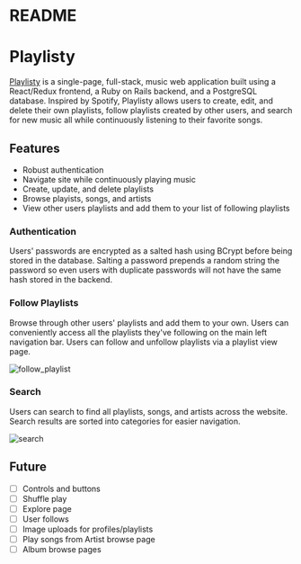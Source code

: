 # README

# Playlisty

[Playlisty](https://playlisty.herokuapp.com/) is a single-page, full-stack, music web application built using a React/Redux frontend, a Ruby on Rails backend, and a PostgreSQL database. Inspired by Spotify, Playlisty allows users to create, edit, and delete their own playlists, follow playlists created by other users, and search for new music all while continuously listening to their favorite songs.

## Features

- Robust authentication
- Navigate site while continuously playing music
- Create, update, and delete playlists
- Browse playists, songs, and artists
- View other users playlists and add them to your list of following playlists

### Authentication

Users' passwords are encrypted as a salted hash using BCrypt before being stored in the database. Salting a password prepends a random string the password so even users with duplicate passwords will not have the same hash stored in the backend.


### Follow Playlists

Browse through other users' playlists and add them to your own. Users can conveniently access all the playlists they've following on the main left navigation bar. Users can follow and unfollow playlists via a playlist view page.


![follow_playlist](/docs/images/follow_playlist.png)

### Search

Users can search to find all playlists, songs, and artists across the website. Search results are sorted into categories for easier navigation.

![search](/docs/images/search.png)


## Future

* [ ] Controls and buttons
* [ ] Shuffle play
* [ ] Explore page
* [ ] User follows
* [ ] Image uploads for profiles/playlists
* [ ] Play songs from Artist browse page
* [ ] Album browse pages
